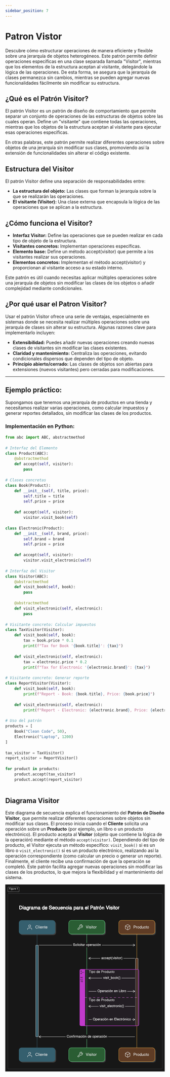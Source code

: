 ```yaml
---
sidebar_position: 7
---
```


# Patron Vistor

Descubre cómo estructurar operaciones de manera eficiente y flexible sobre una jerarquía de objetos heterogéneos. Este patrón permite definir operaciones específicas en una clase separada llamada "Visitor", mientras que los elementos de la estructura aceptan al visitante, delegándole la lógica de las operaciones. De esta forma, se asegura que la jerarquía de clases permanezca sin cambios, mientras se pueden agregar nuevas funcionalidades fácilmente sin modificar su estructura.

## ¿Qué es el Patrón Visitor?

El patrón Visitor es un patrón de diseño de comportamiento que permite separar un conjunto de operaciones de las estructuras de objetos sobre las cuales operan. Define un "visitante" que contiene todas las operaciones, mientras que los objetos de la estructura aceptan al visitante para ejecutar esas operaciones específicas.

En otras palabras, este patrón permite realizar diferentes operaciones sobre objetos de una jerarquía sin modificar sus clases, promoviendo así la extensión de funcionalidades sin alterar el código existente.

## Estructura del Visitor

El patrón Visitor define una separación de responsabilidades entre:
- **La estructura del objeto:**
 Las clases que forman la jerarquía sobre la que se realizarán las operaciones.
- **El visitante (Visitor):**
 Una clase externa que encapsula la lógica de las operaciones que se aplican a la estructura.

## ¿Cómo funciona el Visitor?
- **Interfaz Visitor:**
 Define las operaciones que se pueden realizar en cada tipo de objeto de la estructura.
- **Visitantes concretos:**
 Implementan operaciones específicas.
- **Elemento base:**
 Define un método accept(visitor) que permite a los visitantes realizar sus operaciones.
- **Elementos concretos:**
Implementan el método accept(visitor) y proporcionan al visitante acceso a su estado interno.

Este patrón es útil cuando necesitas aplicar múltiples operaciones sobre una jerarquía de objetos sin modificar las clases de los objetos o añadir complejidad mediante condicionales.




## ¿Por qué usar el Patron Visitor?
Usar el patrón Visitor ofrece una serie de ventajas, especialmente en sistemas donde se necesita realizar múltiples operaciones sobre una jerarquía de clases sin alterar su estructura. Algunas razones clave para implementarlo incluyen:

- **Extensibilidad:** Puedes añadir nuevas operaciones creando nuevas clases de visitantes sin modificar las clases existentes.
- **Claridad y mantenimiento:** Centraliza las operaciones, evitando condicionales dispersos que dependen del tipo de objeto.
- **Principio abierto/cerrado:** Las clases de objetos son abiertas para extensiones (nuevos visitantes) pero cerradas para modificaciones.

---
## Ejemplo práctico:
Supongamos que tenemos una jerarquía de productos en una tienda y necesitamos realizar varias operaciones, como calcular impuestos y generar reportes detallados, sin modificar las clases de los productos.

### Implementación en Python:

```python
from abc import ABC, abstractmethod

# Interfaz del Elemento
class Product(ABC):
    @abstractmethod
    def accept(self, visitor):
        pass

# Clases concretas
class Book(Product):
    def __init__(self, title, price):
        self.title = title
        self.price = price

    def accept(self, visitor):
        visitor.visit_book(self)

class Electronic(Product):
    def __init__(self, brand, price):
        self.brand = brand
        self.price = price

    def accept(self, visitor):
        visitor.visit_electronic(self)

# Interfaz del Visitor
class Visitor(ABC):
    @abstractmethod
    def visit_book(self, book):
        pass

    @abstractmethod
    def visit_electronic(self, electronic):
        pass

# Visitante concreto: Calcular impuestos
class TaxVisitor(Visitor):
    def visit_book(self, book):
        tax = book.price * 0.1
        print(f"Tax for Book '{book.title}': {tax}")

    def visit_electronic(self, electronic):
        tax = electronic.price * 0.2
        print(f"Tax for Electronic '{electronic.brand}': {tax}")

# Visitante concreto: Generar reporte
class ReportVisitor(Visitor):
    def visit_book(self, book):
        print(f"Report - Book: {book.title}, Price: {book.price}")

    def visit_electronic(self, electronic):
        print(f"Report - Electronic: {electronic.brand}, Price: {electronic.price}")

# Uso del patrón
products = [
    Book("Clean Code", 50),
    Electronic("Laptop", 1200)
]

tax_visitor = TaxVisitor()
report_visitor = ReportVisitor()

for product in products:
    product.accept(tax_visitor)
    product.accept(report_visitor)



```
## Diagrama Visitor

Este diagrama de secuencia explica el funcionamiento del **Patrón de Diseño Visitor**, que permite realizar diferentes operaciones sobre objetos sin modificar sus clases. El proceso inicia cuando el **Cliente** solicita una operación sobre un **Producto** (por ejemplo, un libro o un producto electrónico). El producto acepta al **Visitor** (objeto que contiene la lógica de la operación) mediante el método `accept(visitor)`. Dependiendo del tipo de producto, el Visitor ejecuta un método específico: `visit_book()` si es un libro o `visit_electronic()` si es un producto electrónico, realizando así la operación correspondiente (como calcular un precio o generar un reporte). Finalmente, el cliente recibe una confirmación de que la operación se completó. Este patrón facilita agregar nuevas operaciones sin modificar las clases de los productos, lo que mejora la flexibilidad y el mantenimiento del sistema.

![alt text](diagram-export-4-12-2024-11_17_26-a.m..png)



